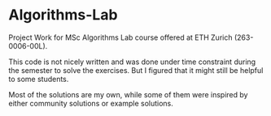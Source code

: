 # Algorithms-Lab
Project Work for MSc Algorithms Lab course offered at ETH Zurich (263-0006-00L).

This code is not nicely written and was done under time constraint during the semester to solve the exercises. But I figured that it might still be helpful to some students.

Most of the solutions are my own, while some of them were inspired by either community solutions or example solutions.
